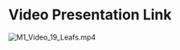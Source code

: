 # Video Presentation Link

![M1_Video_19_Leafs.mp4](https://1sfu-my.sharepoint.com/:v:/g/personal/prt2_sfu_ca/ERekTpWw0EFLrwJ2hnb-pxsBgOkJ9zwUsa3psw5OJX_leA)